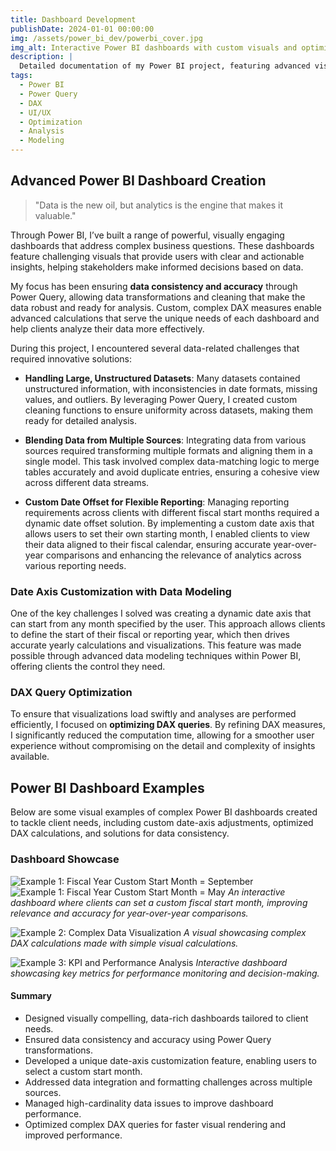 ```yaml
---
title: Dashboard Development
publishDate: 2024-01-01 00:00:00
img: /assets/power_bi_dev/powerbi_cover.jpg
img_alt: Interactive Power BI dashboards with custom visuals and optimized DAX calculations
description: |
  Detailed documentation of my Power BI project, featuring advanced visuals, data challenges, and optimized DAX measures to improve a report performance.
tags:
  - Power BI
  - Power Query
  - DAX
  - UI/UX
  - Optimization
  - Analysis
  - Modeling
---
```


## Advanced Power BI Dashboard Creation

> "Data is the new oil, but analytics is the engine that makes it valuable."

Through Power BI, I’ve built a range of powerful, visually engaging dashboards that address complex business questions. These dashboards feature challenging visuals that provide users with clear and actionable insights, helping stakeholders make informed decisions based on data.

My focus has been ensuring **data consistency and accuracy** through Power Query, allowing data transformations and cleaning that make the data robust and ready for analysis. Custom, complex DAX measures enable advanced calculations that serve the unique needs of each dashboard and help clients analyze their data more effectively.

During this project, I encountered several data-related challenges that required innovative solutions:

- **Handling Large, Unstructured Datasets**: Many datasets contained unstructured information, with inconsistencies in date formats, missing values, and outliers. By leveraging Power Query, I created custom cleaning functions to ensure uniformity across datasets, making them ready for detailed analysis.
  
- **Blending Data from Multiple Sources**: Integrating data from various sources required transforming multiple formats and aligning them in a single model. This task involved complex data-matching logic to merge tables accurately and avoid duplicate entries, ensuring a cohesive view across different data streams.
  
- **Custom Date Offset for Flexible Reporting**: Managing reporting requirements across clients with different fiscal start months required a dynamic date offset solution. By implementing a custom date axis that allows users to set their own starting month, I enabled clients to view their data aligned to their fiscal calendar, ensuring accurate year-over-year comparisons and enhancing the relevance of analytics across various reporting needs.

### Date Axis Customization with Data Modeling

One of the key challenges I solved was creating a dynamic date axis that can start from any month specified by the user. This approach allows clients to define the start of their fiscal or reporting year, which then drives accurate yearly calculations and visualizations. This feature was made possible through advanced data modeling techniques within Power BI, offering clients the control they need.

### DAX Query Optimization

To ensure that visualizations load swiftly and analyses are performed efficiently, I focused on **optimizing DAX queries**. By refining DAX measures, I significantly reduced the computation time, allowing for a smoother user experience without compromising on the detail and complexity of insights available.

## Power BI Dashboard Examples

Below are some visual examples of complex Power BI dashboards created to tackle client needs, including custom date-axis adjustments, optimized DAX calculations, and solutions for data consistency.

### Dashboard Showcase

![Example 1: Fiscal Year Custom Start Month = September](/assets/power_bi_dev/start_month1.png)
![Example 1: Fiscal Year Custom Start Month = May](/assets/power_bi_dev/start_month2.png)
*An interactive dashboard where clients can set a custom fiscal start month, improving relevance and accuracy for year-over-year comparisons.*

![Example 2: Complex Data Visualization](/assets/power_bi_dev/visual_calculation.png)
*A visual showcasing complex DAX calculations made with simple visual calculations.*

![Example 3: KPI and Performance Analysis](/assets/power_bi_dev/kpi.png)
*Interactive dashboard showcasing key metrics for performance monitoring and decision-making.*

#### Summary

- Designed visually compelling, data-rich dashboards tailored to client needs.
- Ensured data consistency and accuracy using Power Query transformations.
- Developed a unique date-axis customization feature, enabling users to select a custom start month.
- Addressed data integration and formatting challenges across multiple sources.
- Managed high-cardinality data issues to improve dashboard performance.
- Optimized complex DAX queries for faster visual rendering and improved performance.
